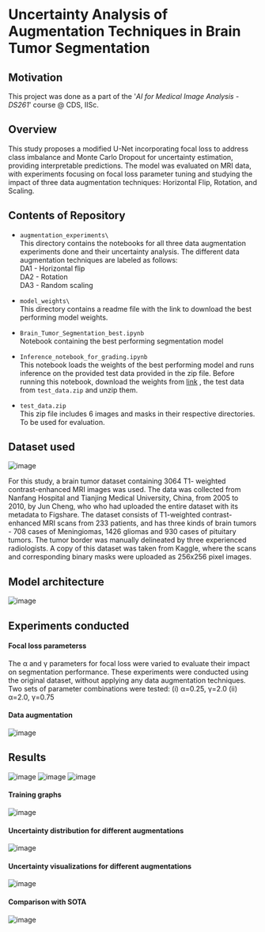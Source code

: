 # Uncertainty Analysis of Augmentation Techniques in Brain Tumor Segmentation

## Motivation
This project was done as a part of the '*AI for Medical Image Analysis - DS261*' course @ CDS, IISc.

## Overview
This study proposes a modified U-Net incorporating focal loss to address
class imbalance and Monte Carlo Dropout for uncertainty
estimation, providing interpretable predictions. The model
was evaluated on MRI data, with experiments focusing on
focal loss parameter tuning and studying the impact of three
data augmentation techniques: Horizontal Flip, Rotation,
and Scaling. 

## Contents of Repository

+ ```augmentation_experiments\```\
This directory contains the notebooks for all three data augmentation experiments done and their uncertainty analysis. The different data augmentation techniques are labeled as follows:\
DA1 - Horizontal flip\
DA2 - Rotation\
DA3 - Random scaling

+ ```model_weights\``` \
This directory contains a readme file with the link to download the best performing model weights.

+ ```Brain_Tumor_Segmentation_best.ipynb```\
Notebook containing the best performing segmentation model

+ ```Inference_notebook_for_grading.ipynb```\
This notebook loads the weights of the best performing model and runs inference on the provided test data provided in the zip file. Before running this notebook, download the weights from [link](https://drive.google.com/file/d/1YChnisdNceJbb9c4KcS6WbjdLOr4_B1K/view?usp=sharing) , the test data from ```test_data.zip``` and unzip them.

+ ```test_data.zip```\
This zip file includes 6 images and masks in their respective directories. To be used for evaluation.


## Dataset used

![image](https://github.com/user-attachments/assets/297eaae0-7606-4f4d-a15c-b8d1a2bc2fd6)

For this study, a brain tumor dataset containing 3064 T1-
weighted contrast-enhanced MRI images was used. The data
was collected from Nanfang Hospital and Tianjing Medical
University, China, from 2005 to 2010, by Jun Cheng, who
who had
uploaded the entire dataset with its metadata to Figshare. The
dataset consists of T1-weighted contrast-enhanced MRI scans
from 233 patients, and has three kinds of brain tumors - 708
cases of Meningiomas, 1426 gliomas and 930 cases of pituitary
tumors. The tumor border was manually delineated
by three experienced radiologists. A copy of this dataset was
taken from Kaggle, where the scans and corresponding binary
masks were uploaded as 256x256 pixel images.

## Model architecture
![image](https://github.com/user-attachments/assets/b84f879a-b31f-4a06-86c1-496cc5821b87)


## Experiments conducted
#### Focal loss parameterss
The α and γ parameters
for focal loss were varied to evaluate their impact on segmentation
performance. These experiments were conducted using
the original dataset, without applying any data augmentation
techniques.
Two sets of parameter combinations were tested:
(i) α=0.25, γ=2.0
(ii) α=2.0, γ=0.75

#### Data augmentation
![image](https://github.com/user-attachments/assets/80a07156-4380-4f9f-9c3a-3dd0be9953a5)



## Results 
![image](https://github.com/user-attachments/assets/f0d6e77a-1d48-44b3-bafc-e3bd8c630e0a)
![image](https://github.com/user-attachments/assets/6d796e80-fef1-45c6-b372-957f1cc0d2e1)
![image](https://github.com/user-attachments/assets/28a3c1c7-10a6-40a1-9f89-95587faa4ad8)



#### Training graphs
![image](https://github.com/user-attachments/assets/35517e31-c5a4-4b57-8354-9b02d6aaba70)


#### Uncertainty distribution for different augmentations
![image](https://github.com/user-attachments/assets/6b05496f-dc48-4d3f-8ccc-275f6c3037e2)


#### Uncertainty visualizations for different augmentations
![image](https://github.com/user-attachments/assets/40279e84-4411-42e9-b9ad-64ffc4efbd32)


#### Comparison with SOTA
![image](https://github.com/user-attachments/assets/724f6b73-913e-4b03-aca6-5df670062e80)





